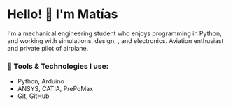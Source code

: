 # Hello! 👋 I'm Matías

I'm a mechanical engineering student who enjoys programming in Python, and working with simulations, design, , and electronics. Aviation enthusiast and private pilot of airplane.

### 🔧 Tools & Technologies I use:
- Python, Arduino
- ANSYS, CATIA, PrePoMax
- Git, GitHub

